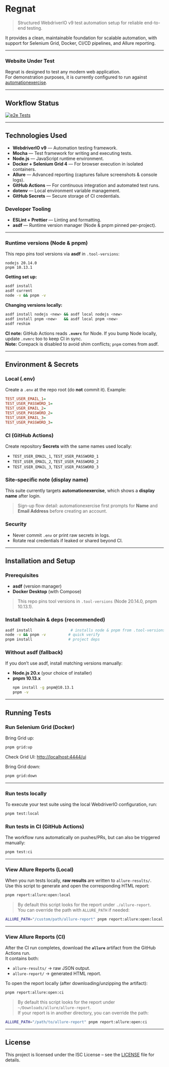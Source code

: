 # Regnat

> Structured WebdriverIO v9 test automation setup for reliable end-to-end testing.

It provides a clean, maintainable foundation for scalable automation, with
support for Selenium Grid, Docker, CI/CD pipelines, and Allure reporting.

---

### Website Under Test

Regnat is designed to test any modern web application.  
For demonstration purposes, it is currently configured to run against
[automationexercise](https://www.automationexercise.com/).

---

## Workflow Status

[![e2e Tests](https://github.com/gregoryAndrikopoulos/regnat/actions/workflows/e2e_test.yml/badge.svg)](https://github.com/gregoryAndrikopoulos/regnat/actions/workflows/e2e_test.yml)

---

## Technologies Used

- **WebdriverIO v9** — Automation testing framework.
- **Mocha** — Test framework for writing and executing tests.
- **Node.js** — JavaScript runtime environment.
- **Docker + Selenium Grid 4** — For browser execution in isolated containers.
- **Allure** — Advanced reporting (captures failure screenshots & console logs).
- **GitHub Actions** — For continuous integration and automated test
  runs.
- **dotenv** — Local environment variable management.
- **GitHub Secrets** — Secure storage of CI credentials.

### Developer Tooling

- **ESLint + Prettier** — Linting and formatting.
- **asdf** — Runtime version manager (Node & pnpm pinned per-project).

---

### Runtime versions (Node & pnpm)

This repo pins tool versions via **asdf** in `.tool-versions`:

```
nodejs 20.14.0
pnpm 10.13.1
```

**Getting set up:**

```bash
asdf install
asdf current
node -v && pnpm -v
```

**Changing versions locally:**

```bash
asdf install nodejs <new> && asdf local nodejs <new>
asdf install pnpm <new>   && asdf local pnpm <new>
asdf reshim
```

**CI note:** GitHub Actions reads **`.nvmrc`** for Node. If you bump Node locally, update `.nvmrc` too to keep CI in sync.  
**Note:** Corepack is disabled to avoid shim conflicts; `pnpm` comes from asdf.

---

## Environment & Secrets

### Local (.env)

Create a `.env` at the repo root (do **not** commit it). Example:

```ini
TEST_USER_EMAIL_1=
TEST_USER_PASSWORD_1=
TEST_USER_EMAIL_2=
TEST_USER_PASSWORD_2=
TEST_USER_EMAIL_3=
TEST_USER_PASSWORD_3=
```

### CI (GitHub Actions)

Create repository **Secrets** with the same names used locally:

- `TEST_USER_EMAIL_1`, `TEST_USER_PASSWORD_1`
- `TEST_USER_EMAIL_2`, `TEST_USER_PASSWORD_2`
- `TEST_USER_EMAIL_3`, `TEST_USER_PASSWORD_3`

### Site-specific note (display name)

This suite currently targets **automationexercise**, which shows a **display name** after login.

> Sign-up flow detail: automationexercise first prompts for **Name** and **Email Address** before creating an account.

### Security

- Never commit `.env` or print raw secrets in logs.
- Rotate real credentials if leaked or shared beyond CI.

---

## Installation and Setup

### Prerequisites

- **asdf** (version manager)
- **Docker Desktop** (with Compose)

> This repo pins tool versions in `.tool-versions` (Node 20.14.0, pnpm 10.13.1).

### Install toolchain & deps (recommended)

```bash
asdf install                 # installs node & pnpm from .tool-versions
node -v && pnpm -v          # quick verify
pnpm install                # project deps
```

### Without asdf (fallback)

If you don’t use asdf, install matching versions manually:

- **Node.js 20.x** (your choice of installer)
- **pnpm 10.13.x**
  ```bash
  npm install -g pnpm@10.13.1
  pnpm -v
  ```

---

## Running Tests

### Run Selenium Grid (Docker)

Bring Grid up:

```bash
pnpm grid:up
```

Check Grid UI: <http://localhost:4444/ui>

Bring Grid down:

```bash
pnpm grid:down
```

---

### Run tests locally

To execute your test suite using the local WebdriverIO configuration,
run:

```bash
pnpm test:local
```

### Run tests in CI (GitHub Actions)

The workflow runs automatically on pushes/PRs, but can also be triggered
manually:

```bash
pnpm test:ci
```

---

### View Allure Reports (Local)

When you run tests locally, **raw results** are written to `allure-results/`.  
Use this script to generate and open the corresponding HTML report:

```bash
pnpm report:allure:open:local
```

> By default this script looks for the report under `./allure-report`.  
> You can override the path with `ALLURE_PATH` if needed:

```bash
ALLURE_PATH="/custom/path/allure-report" pnpm report:allure:open:local
```

---

### View Allure Reports (CI)

After the CI run completes, download the **`allure`** artifact from the GitHub Actions run.  
It contains both:

- `allure-results/` → raw JSON output.
- `allure-report/` → generated HTML report.

To open the report locally (after downloading/unzipping the artifact):

```bash
pnpm report:allure:open:ci
```

> By default this script looks for the report under `~/Downloads/allure/allure-report`.  
> If your report is in another directory, you can override the path:

```bash
ALLURE_PATH="/path/to/allure-report" pnpm report:allure:open:ci
```

---

## License

This project is licensed under the ISC License – see the [LICENSE](./LICENSE) file for details.
